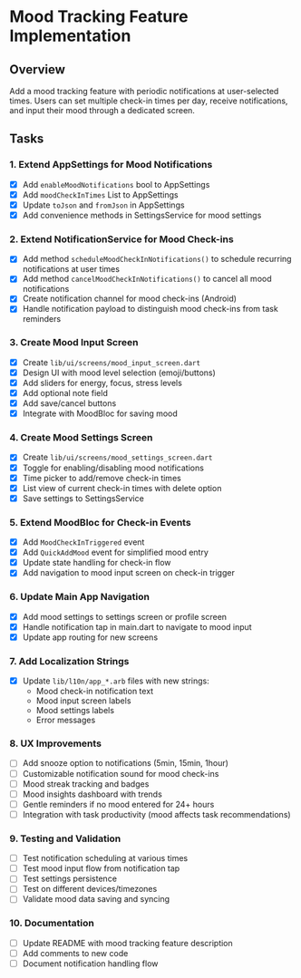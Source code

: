 # Mood Tracking Feature Implementation

## Overview

Add a mood tracking feature with periodic notifications at user-selected times. Users can set multiple check-in times per day, receive notifications, and input their mood through a dedicated screen.

## Tasks

### 1. Extend AppSettings for Mood Notifications

- [x] Add `enableMoodNotifications` bool to AppSettings
- [x] Add `moodCheckInTimes` List<TimeOfDay> to AppSettings
- [x] Update `toJson` and `fromJson` in AppSettings
- [x] Add convenience methods in SettingsService for mood settings

### 2. Extend NotificationService for Mood Check-ins

- [x] Add method `scheduleMoodCheckInNotifications()` to schedule recurring notifications at user times
- [x] Add method `cancelMoodCheckInNotifications()` to cancel all mood notifications
- [x] Create notification channel for mood check-ins (Android)
- [x] Handle notification payload to distinguish mood check-ins from task reminders

### 3. Create Mood Input Screen

- [x] Create `lib/ui/screens/mood_input_screen.dart`
- [x] Design UI with mood level selection (emoji/buttons)
- [x] Add sliders for energy, focus, stress levels
- [x] Add optional note field
- [x] Add save/cancel buttons
- [x] Integrate with MoodBloc for saving mood

### 4. Create Mood Settings Screen

- [x] Create `lib/ui/screens/mood_settings_screen.dart`
- [x] Toggle for enabling/disabling mood notifications
- [x] Time picker to add/remove check-in times
- [x] List view of current check-in times with delete option
- [x] Save settings to SettingsService

### 5. Extend MoodBloc for Check-in Events

- [x] Add `MoodCheckInTriggered` event
- [x] Add `QuickAddMood` event for simplified mood entry
- [x] Update state handling for check-in flow
- [x] Add navigation to mood input screen on check-in trigger

### 6. Update Main App Navigation

- [x] Add mood settings to settings screen or profile screen
- [x] Handle notification tap in main.dart to navigate to mood input
- [x] Update app routing for new screens

### 7. Add Localization Strings

- [x] Update `lib/l10n/app_*.arb` files with new strings:
  - Mood check-in notification text
  - Mood input screen labels
  - Mood settings labels
  - Error messages

### 8. UX Improvements

- [ ] Add snooze option to notifications (5min, 15min, 1hour)
- [ ] Customizable notification sound for mood check-ins
- [ ] Mood streak tracking and badges
- [ ] Mood insights dashboard with trends
- [ ] Gentle reminders if no mood entered for 24+ hours
- [ ] Integration with task productivity (mood affects task recommendations)

### 9. Testing and Validation

- [ ] Test notification scheduling at various times
- [ ] Test mood input flow from notification tap
- [ ] Test settings persistence
- [ ] Test on different devices/timezones
- [ ] Validate mood data saving and syncing

### 10. Documentation

- [ ] Update README with mood tracking feature description
- [ ] Add comments to new code
- [ ] Document notification handling flow
